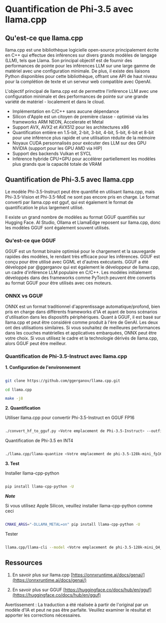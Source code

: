 # **Quantification de Phi-3.5 avec llama.cpp**

## **Qu'est-ce que llama.cpp**

llama.cpp est une bibliothèque logicielle open-source principalement écrite en C++ qui effectue des inférences sur divers grands modèles de langage (LLM), tels que Llama. Son principal objectif est de fournir des performances de pointe pour les inférences LLM sur une large gamme de matériel avec une configuration minimale. De plus, il existe des liaisons Python disponibles pour cette bibliothèque, offrant une API de haut niveau pour la complétion de texte et un serveur web compatible avec OpenAI.

L'objectif principal de llama.cpp est de permettre l'inférence LLM avec une configuration minimale et des performances de pointe sur une grande variété de matériel - localement et dans le cloud.

- Implémentation en C/C++ sans aucune dépendance
- Silicon d'Apple est un citoyen de première classe - optimisé via les frameworks ARM NEON, Accelerate et Metal
- Support AVX, AVX2 et AVX512 pour les architectures x86
- Quantification entière en 1.5-bit, 2-bit, 3-bit, 4-bit, 5-bit, 6-bit et 8-bit pour une inférence plus rapide et une utilisation réduite de la mémoire
- Noyaux CUDA personnalisés pour exécuter des LLM sur des GPU NVIDIA (support pour les GPU AMD via HIP)
- Support des backends Vulkan et SYCL
- Inférence hybride CPU+GPU pour accélérer partiellement les modèles plus grands que la capacité totale de VRAM

## **Quantification de Phi-3.5 avec llama.cpp**

Le modèle Phi-3.5-Instruct peut être quantifié en utilisant llama.cpp, mais Phi-3.5-Vision et Phi-3.5-MoE ne sont pas encore pris en charge. Le format converti par llama.cpp est gguf, qui est également le format de quantification le plus largement utilisé.

Il existe un grand nombre de modèles au format GGUF quantifiés sur Hugging Face. AI Studio, Ollama et LlamaEdge reposent sur llama.cpp, donc les modèles GGUF sont également souvent utilisés.

### **Qu'est-ce que GGUF**

GGUF est un format binaire optimisé pour le chargement et la sauvegarde rapides des modèles, le rendant très efficace pour les inférences. GGUF est conçu pour être utilisé avec GGML et d'autres exécutants. GGUF a été développé par @ggerganov qui est également le développeur de llama.cpp, un cadre d'inférence LLM populaire en C/C++. Les modèles initialement développés dans des frameworks comme PyTorch peuvent être convertis au format GGUF pour être utilisés avec ces moteurs.

### **ONNX vs GGUF**

ONNX est un format traditionnel d'apprentissage automatique/profond, bien pris en charge dans différents frameworks d'IA et ayant de bons scénarios d'utilisation dans les dispositifs périphériques. Quant à GGUF, il est basé sur llama.cpp et peut être considéré comme produit à l'ère de GenAI. Les deux ont des utilisations similaires. Si vous souhaitez de meilleures performances dans les couches matérielles et applicatives embarquées, ONNX peut être votre choix. Si vous utilisez le cadre et la technologie dérivés de llama.cpp, alors GGUF peut être meilleur.

### **Quantification de Phi-3.5-Instruct avec llama.cpp**

**1. Configuration de l'environnement**


```bash

git clone https://github.com/ggerganov/llama.cpp.git

cd llama.cpp

make -j8

```


**2. Quantification**

Utiliser llama.cpp pour convertir Phi-3.5-Instruct en GGUF FP16


```bash

./convert_hf_to_gguf.py <Votre emplacement de Phi-3.5-Instruct> --outfile phi-3.5-128k-mini_fp16.gguf

```

Quantification de Phi-3.5 en INT4


```bash

./llama.cpp/llama-quantize <Votre emplacement de phi-3.5-128k-mini_fp16.gguf> ./gguf/phi-3.5-128k-mini_Q4_K_M.gguf Q4_K_M

```


**3. Test**

Installer llama-cpp-python


```bash

pip install llama-cpp-python -U

```

***Note*** 

Si vous utilisez Apple Silicon, veuillez installer llama-cpp-python comme ceci


```bash

CMAKE_ARGS="-DLLAMA_METAL=on" pip install llama-cpp-python -U

```

Tester 


```bash

llama.cpp/llama-cli --model <Votre emplacement de phi-3.5-128k-mini_Q4_K_M.gguf> --prompt "<|user|>\nPeux-tu présenter .NET<|end|>\n<|assistant|>\n"  --gpu-layers 10

```



## **Ressources**

1. En savoir plus sur llama.cpp [https://onnxruntime.ai/docs/genai/](https://onnxruntime.ai/docs/genai/)

2. En savoir plus sur GGUF [https://huggingface.co/docs/hub/en/gguf](https://huggingface.co/docs/hub/en/gguf)

Avertissement : La traduction a été réalisée à partir de l'original par un modèle d'IA et peut ne pas être parfaite. 
Veuillez examiner le résultat et apporter les corrections nécessaires.